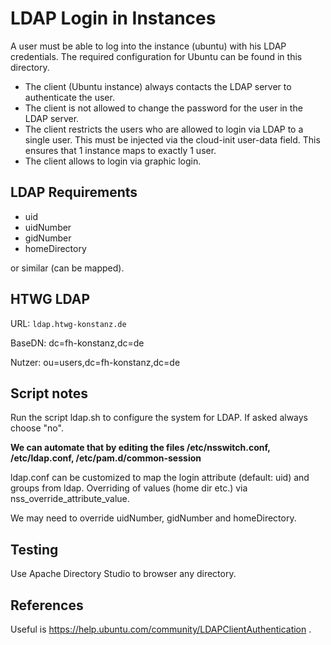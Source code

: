 # LDAP Login in Instances

A user must be able to log into the instance (ubuntu) with his LDAP credentials.
The required configuration for Ubuntu can be found in this directory.

- The client (Ubuntu instance) always contacts the LDAP server to authenticate the user.
- The client is not allowed to change the password for the user in the LDAP server.
- The client restricts the users who are allowed to login via LDAP to a single user. This must be injected via the cloud-init user-data field. This ensures that 1 instance maps to exactly 1 user.
- The client allows to login via graphic login.

## LDAP Requirements

- uid
- uidNumber
- gidNumber
- homeDirectory

or similar (can be mapped).

## HTWG LDAP

URL: `ldap.htwg-konstanz.de`

BaseDN: dc=fh-konstanz,dc=de

Nutzer: ou=users,dc=fh-konstanz,dc=de

## Script notes

Run the script ldap.sh to configure the system for LDAP. If asked always choose "no". 

**We can automate that by editing the files /etc/nsswitch.conf, /etc/ldap.conf, /etc/pam.d/common-session**

ldap.conf can be customized to map the login attribute (default: uid) and groups from ldap. Overriding of values (home dir etc.) via nss_override_attribute_value.

We may need to override uidNumber, gidNumber and homeDirectory.

## Testing

Use Apache Directory Studio to browser any directory.

## References

Useful is https://help.ubuntu.com/community/LDAPClientAuthentication .
